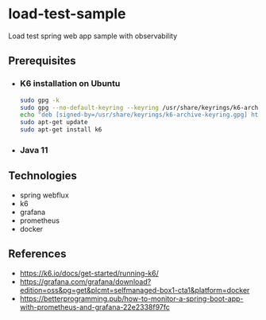 # load-test-sample
Load test spring web app sample with observability

## Prerequisites
- ### K6 installation on Ubuntu
    ```bash
    sudo gpg -k
    sudo gpg --no-default-keyring --keyring /usr/share/keyrings/k6-archive-keyring.gpg --keyserver hkp://keyserver.ubuntu.com:80 --recv-keys C5AD17C747E3415A3642D57D77C6C491D6AC1D69
    echo "deb [signed-by=/usr/share/keyrings/k6-archive-keyring.gpg] https://dl.k6.io/deb stable main" | sudo tee /etc/apt/sources.list.d/k6.list
    sudo apt-get update
    sudo apt-get install k6
    ```

- ### Java 11

## Technologies
- spring webflux
- k6
- grafana
- prometheus
- docker

## References
- https://k6.io/docs/get-started/running-k6/
- https://grafana.com/grafana/download?edition=oss&pg=get&plcmt=selfmanaged-box1-cta1&platform=docker
- https://betterprogramming.pub/how-to-monitor-a-spring-boot-app-with-prometheus-and-grafana-22e2338f97fc
